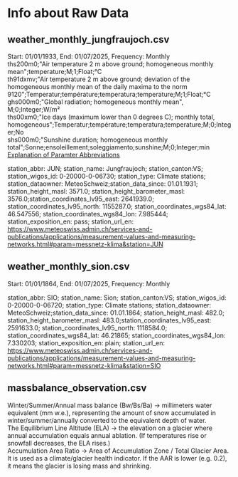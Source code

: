 # Info about Raw Data
## weather_monthly_jungfraujoch.csv
Start: 01/01/1933, End: 01/07/2025, Frequency: Monthly <br />
ths200m0;"Air temperature 2 m above ground; homogeneous monthly mean";temperature;M;1;Float;°C <br />
th91dxmv;"Air temperature 2 m above ground; deviation of the homogeneous monthly mean of the daily maxima to the norm 9120";Temperatur;température;temperatura;temperature;M;1;Float;°C  <br />
ghs000m0;"Global radiation; homogeneous monthly mean", M;0;Integer;W/m² <br />
ths00xm0;"Ice days (maximum lower than 0 degrees C); monthly total, homogeneous";Temperatur;température;temperatura;temperature;M;0;Integer;No  <br />
shs000m0;"Sunshine duration; homogeneous monthly total";Sonne;ensoleillement;soleggiamento;sunshine;M;0;Integer;min
[Explanation of Paramter Abbreviations](https://data.geo.admin.ch/ch.meteoschweiz.ogd-nbcn/ogd-nbcn_meta_parameters.csv)

station_abbr: JUN; station_name: Jungfraujoch; station_canton:VS; station_wigos_id: 0-20000-0-06730; station_type: Climate stations; station_dataowner: MeteoSchweiz;station_data_since: 01.01.1931; station_height_masl: 3571.0; station_height_barometer_masl: 3576.0;station_coordinates_lv95_east: 2641939.0; station_coordinates_lv95_north: 1155287.0; station_coordinates_wgs84_lat: 46.547556; station_coordinates_wgs84_lon: 7.985444; station_exposition_en: pass; station_url_en: https://www.meteoswiss.admin.ch/services-and-publications/applications/measurement-values-and-measuring-networks.html#param=messnetz-klima&station=JUN <br />

## weather_monthly_sion.csv
Start: 01/01/1864, End: 01/07/2025, Frequency: Monthly <br />

station_abbr: SIO; station_name: Sion; station_canton:VS; station_wigos_id: 0-20000-0-06720; station_type: Climate stations; station_dataowner: MeteoSchweiz;station_data_since: 01.01.1864; station_height_masl: 482.0; station_height_barometer_masl: 483.0;station_coordinates_lv95_east: 2591633.0; station_coordinates_lv95_north: 1118584.0; station_coordinates_wgs84_lat: 46.21865; station_coordinates_wgs84_lon: 7.330203; station_exposition_en: plain; station_url_en: https://www.meteoswiss.admin.ch/services-and-publications/applications/measurement-values-and-measuring-networks.html#param=messnetz-klima&station=SIO <br />

## massbalance_observation.csv

Winter/Summer/Annual mass balance (Bw/Bs/Ba) → millimeters water equivalent (mm w.e.), representing the amount of snow accumulated in winter/summer/annually converted to the equivalent depth of water. <br />
The Equilibrium Line Altitude (ELA) -> the elevation on a glacier where annual accumulation equals annual ablation. (If temperatures rise or snowfall decreases, the ELA rises.) <br />
Accumulation Area Ratio -> Area of Accumulation Zone / Total Glacier Area. It is used as a climate/glacier health indicator. If the AAR is lower (e.g. 0.2), it means the glacier is losing mass and shrinking.
	





